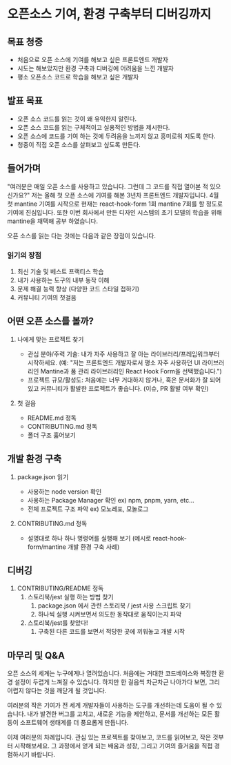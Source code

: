 # 오픈소스 기여, 환경 구축부터 디버깅까지

## 목표 청중

- 처음으로 오픈 소스에 기여를 해보고 싶은 프론트엔드 개발자
- 시도는 해보았지만 환경 구축과 디버깅에 어려움을 느낀 개발자
- 평소 오픈소스 코드로 학습을 해보고 싶은 개발자

## 발표 목표

- 오픈 소스 코드를 읽는 것이 왜 유익한지 알린다.
- 오픈 소스 코드를 읽는 구체적이고 실용적인 방법을 제시한다.
- 오픈 소스에 코드를 기여 하는 것에 두려움을 느끼지 않고 흥미로워 지도록 한다.
- 청중이 직접 오픈 소스를 살펴보고 싶도록 만든다.

## 들어가며

"여러분은 매일 오픈 소스를 사용하고 있습니다. 그런데 그 코드를 직접 열어본 적 있으신가요?"
저는 올해 첫 오픈 소스에 기여를 해본 3년차 프론트엔드 개발자입니다.
4월 첫 mantine 기여를 시작으로
현재는 react-hook-form 1회 mantine 7회를 할 정도로 기여에 진심입니다.
또한 이번 회사에서 만든 디자인 시스템의 초기 모델의 학습을 위해 mantine을 채택해 공부 하였습니다.

오픈 소스를 읽는 다는 것에는 다음과 같은 장점이 있습니다.

### 읽기의 장점

1. 최신 기술 및 베스트 프랙티스 학습
2. 내가 사용하는 도구의 내부 동작 이해
3. 문제 해결 능력 향상 (다양한 코드 스타일 접하기)
4. 커뮤니티 기여의 첫걸음

## 어떤 오픈 소스를 볼까?

1. 나에게 맞는 프로젝트 찾기
   - 관심 분야/주력 기술: 내가 자주 사용하고 잘 아는 라이브러리/프레임워크부터 시작하세요. (예: "저는 프론트엔드 개발자로서 평소 자주 사용하던 UI 라이브러리인 Mantine과 폼 관리 라이브러리인 React Hook Form을 선택했습니다.")
   - 프로젝트 규모/활성도: 처음에는 너무 거대하지 않거나, 혹은 문서화가 잘 되어 있고 커뮤니티가 활발한 프로젝트가 좋습니다. (이슈, PR 활발 여부 확인)

2. 첫 걸음
    - README.md 정독
    - CONTRIBUTING.md 정독
    - 폴더 구조 훓어보기

## 개발 환경 구축

1. package.json 읽기
   - 사용하는 node version 확인
   - 사용하는 Package Manager 확인 ex) npm, pnpm, yarn, etc...
   - 전체 프로젝트 구조 파악 ex) 모노레포, 모놀로그

2. CONTRIBUTING.md 정독
   - 설명대로 하나 하나 명령어를 실행해 보기 (예시로 react-hook-form/mantine 개발 환경 구축 사례)

## 디버깅

1. CONTRIBUTING/README 정독
    1. 스토리북/jest 실행 하는 방법 찾기
        1. package.json 에서 관련 스토리북 / jest 사용 스크립트 찾기
        2. 하나씩 실행 시켜보면서 의도한 동작대로 움직이는지 파악
    2. 스토리북/jest를 찾았다!
        1. 구축된 다른 코드를 보면서 적당한 곳에 끼워놓고 개발 시작

## 마무리 및 Q&A

오픈 소스의 세계는 누구에게나 열려있습니다. 처음에는 거대한 코드베이스와 복잡한 환경 설정이 두렵게 느껴질 수 있습니다. 하지만 한 걸음씩 차근차근 나아가다 보면, 그리 어렵지
않다는 것을 깨닫게 될 것입니다.

여러분의 작은 기여가 전 세계 개발자들이 사용하는 도구를 개선하는데 도움이 될 수 있습니다. 내가 발견한 버그를 고치고, 새로운 기능을 제안하고, 문서를 개선하는 모든 활동이
소프트웨어 생태계를 더 풍요롭게 만듭니다.

이제 여러분의 차례입니다. 관심 있는 프로젝트를 찾아보고, 코드를 읽어보고, 작은 것부터 시작해보세요. 그 과정에서 얻게 되는 배움과 성장, 그리고 기여의 즐거움을 직접 경험하시기
바랍니다.


